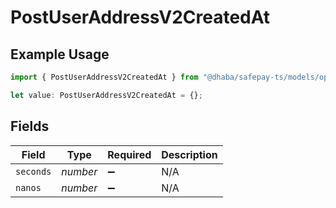 # PostUserAddressV2CreatedAt

## Example Usage

```typescript
import { PostUserAddressV2CreatedAt } from "@dhaba/safepay-ts/models/operations";

let value: PostUserAddressV2CreatedAt = {};
```

## Fields

| Field              | Type               | Required           | Description        |
| ------------------ | ------------------ | ------------------ | ------------------ |
| `seconds`          | *number*           | :heavy_minus_sign: | N/A                |
| `nanos`            | *number*           | :heavy_minus_sign: | N/A                |